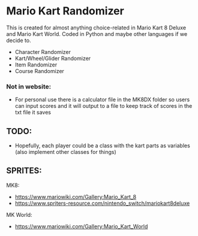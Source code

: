 # Mario Kart Randomizer

This is created for almost anything choice-related in Mario Kart 8 Deluxe and Mario Kart World. Coded in Python and maybe other languages if we decide to.

- Character Randomizer
- Kart/Wheel/Glider Randomizer
- Item Randomizer
- Course Randomizer

### Not in website:
- For personal use there is a calculator file in the MK8DX folder so users can input scores and it will output to a file to keep track of scores in the txt file it saves

## TODO:
- Hopefully, each player could be a class with the kart parts as variables (also implement other classes for things)

## SPRITES:
MK8:
- https://www.mariowiki.com/Gallery:Mario_Kart_8
- https://www.spriters-resource.com/nintendo_switch/mariokart8deluxe

MK World:
- https://www.mariowiki.com/Gallery:Mario_Kart_World
